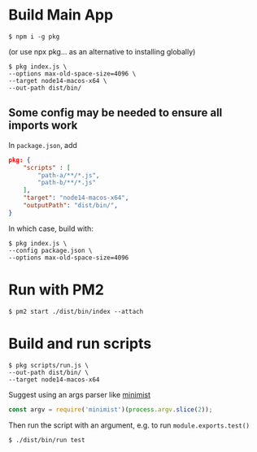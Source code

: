 # Build Main App

```
$ npm i -g pkg
```

(or use npx pkg... as an alternative to installing globally)

```
$ pkg index.js \
--options max-old-space-size=4096 \
--target node14-macos-x64 \
--out-path dist/bin/
```

## Some config may be needed to ensure all imports work

In `package.json`, add

```json
pkg: {
    "scripts" : [
        "path-a/**/*.js",
        "path-b/**/*.js"
    ],
    "target": "node14-macos-x64",
    "outputPath": "dist/bin/",
}
```

In which case, build with:

```
$ pkg index.js \
--config package.json \
--options max-old-space-size=4096
```

# Run with PM2

```
$ pm2 start ./dist/bin/index --attach
```

# Build and run scripts

```
$ pkg scripts/run.js \
--out-path dist/bin/ \
--target node14-macos-x64
```

Suggest using an args parser like [minimist](https://www.npmjs.com/package/minimist)

```javascript
const argv = require('minimist')(process.argv.slice(2));
```

Then run the script with an argument, e.g. to run `module.exports.test()`

```
$ ./dist/bin/run test
```